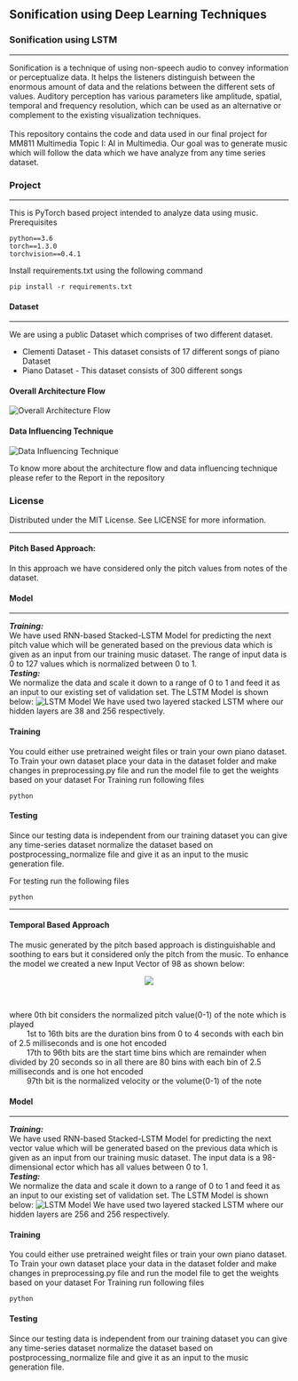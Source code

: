 
## Sonification using Deep Learning Techniques
### Sonification using LSTM
__________________________________________________________________________________
Sonification is a technique of using non-speech audio to convey information or perceptualize data. It helps the listeners distinguish between the enormous amount of data and the relations between the different sets of values. Auditory perception has various parameters like amplitude, spatial, temporal and frequency resolution, which can be used as an alternative or complement to the existing visualization techniques. <br /> <br />
This repository contains the code and data used in our final project for MM811 Multimedia Topic I: AI in Multimedia. Our goal was to generate music which will follow the data which we have analyze from any time series dataset. 

### Project
_______________________________________________________________________________________________
This is PyTorch based project intended to analyze data using music.
<br />
Prerequisites
```
python==3.6
torch==1.3.0
torchvision==0.4.1
```
Install requirements.txt using the following command
```
pip install -r requirements.txt
```

#### Dataset
____________________________________________________________________________________________________
We are using a public Dataset which comprises of two different dataset. 
* Clementi Dataset - This dataset consists of 17 different songs of piano Dataset
* Piano Dataset - This dataset consists of 300 different songs

#### Overall Architecture Flow

![Overall Architecture Flow](https://drive.google.com/uc?export=view&id=1r8Q4BxBVWeJIikNY0nHMtKuhPM-sJnzj)

#### Data Influencing Technique
![Data Influencing Technique](https://drive.google.com/uc?export=view&id=1pwKrffEWWBPp2HBze9y8z3FZobtoa22J)

To know more about the architecture flow and data influencing technique please refer to the Report in the repository



### License
Distributed under the MIT License. See LICENSE for more information.























---------------------------------------------------------------------------------------
#### Pitch Based Approach: <br/>
In this approach we have considered only the pitch values from notes of the dataset. 

#### Model
_________________________________________________________
***Training:***
<br />
We have used RNN-based Stacked-LSTM Model for predicting the next pitch value which will be generated based on the previous data which is given as an input from our training music dataset. The range of input data is 0 to 127 values which is normalized between 0 to 1.
<br />
***Testing:***
<br />
We normalize the data and scale it down to a range of 0 to 1 and feed it as an input to our existing set of validation set.
The LSTM Model is shown below:
![LSTM Model](https://drive.google.com/uc?export=view&id=1AmVkuvmzPfgPjwATq5_gxdo48YJGWwMs)
We have used two layered stacked LSTM where our hidden layers are 38 and 256 respectively.

#### Training 
You could either use pretrained weight files or train your own piano dataset.
To Train your own dataset place your data in the dataset folder and make changes in preprocessing.py file and run the model file to get the weights based on your dataset
For Training run following files
```
python 
```
#### Testing
Since our testing data is independent from our training dataset you can give any time-series dataset normalize the dataset based on postprocessing_normalize file and give it as an input to the music generation file.

For testing run the following files
```
python
```




------------------------------------------------
#### Temporal Based Approach<br/>
The music generated by the pitch based approach is distinguishable and soothing to ears but it considered only the pitch from the music. To enhance the model we created a new Input Vector of 98 as shown below:
<p align="center">
  <img src="https://drive.google.com/uc?export=view&id=1IuNHPJ71zlU2S8__4Y7B2Y7epm8bLYzH">

  </p>
<br />

where 0th bit considers the normalized pitch value(0-1) of the note which is played <br />
&nbsp; &nbsp; &nbsp; &nbsp; 1st to 16th bits are the duration bins from 0 to 4 seconds with each bin of 2.5 milliseconds and is one hot encoded <br />
&nbsp; &nbsp; &nbsp; &nbsp; 17th to 96th bits are the start time bins which are remainder when divided by 20 seconds so in all there are 80 bins with each bin of 2.5 milliseconds and is one hot encoded <br />
&nbsp; &nbsp; &nbsp; &nbsp; 97th bit is the normalized velocity or the volume(0-1) of the note <br />


#### Model
_________________________________________________________
***Training:***
<br />
We have used RNN-based Stacked-LSTM Model for predicting the next vector value which will be generated based on the previous data which is given as an input from our training music dataset. The input data is a 98-dimensional ector which has all values between 0 to 1.
<br />
***Testing:***
<br />
We normalize the data and scale it down to a range of 0 to 1 and feed it as an input to our existing set of validation set.
The LSTM Model is shown below:
![LSTM Model](https://drive.google.com/uc?export=view&id=1MKNLoMKiiqwwoCd8bGmeHBwjm4VhCkpR)
We have used two layered stacked LSTM where our hidden layers are 256 and 256 respectively.

#### Training 
You could either use pretrained weight files or train your own piano dataset.
To Train your own dataset place your data in the dataset folder and make changes in preprocessing.py file and run the model file to get the weights based on your dataset
For Training run following files
```
python 
```
#### Testing
Since our testing data is independent from our training dataset you can give any time-series dataset normalize the dataset based on postprocessing_normalize file and give it as an input to the music generation file.
